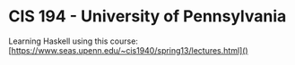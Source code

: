 # CIS 194 - University of Pennsylvania
Learning Haskell using this course:
[https://www.seas.upenn.edu/~cis1940/spring13/lectures.html]()
